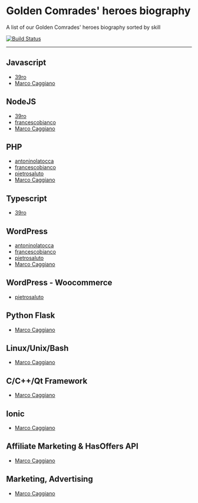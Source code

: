 # Golden Comrades' heroes biography</h1>
A list of our Golden Comrades' heroes biography sorted by skill 

[![Build Status](https://travis-ci.org/goldencomrades/bio.svg?branch=master)](https://travis-ci.org/goldencomrades/bio)

<hr>

## Javascript
 - [39ro](heroes/39ro.md)
 - [Marco Caggiano](heroes/marcocaggiano.md)
 
## NodeJS
 - [39ro](heroes/39ro.md)
 - [francescobianco](heroes/francescobianco.md)
 - [Marco Caggiano](heroes/marcocaggiano.md)
 
## PHP
 - [antoninolatocca](heroes/antoninolatocca.md)
 - [francescobianco](heroes/francescobianco.md)
 - [pietrosaluto](heroes/pietrosaluto.md)
 - [Marco Caggiano](heroes/marcocaggiano.md)
  
## Typescript
 - [39ro](heroes/39ro.md)
 
## WordPress
 - [antoninolatocca](heroes/antoninolatocca.md)
 - [francescobianco](heroes/francescobianco.md)
 - [pietrosaluto](heroes/pietrosaluto.md) 
 - [Marco Caggiano](heroes/marcocaggiano.md)
 
 ## WordPress - Woocommerce
 - [pietrosaluto](heroes/pietrosaluto.md) 

 ## Python Flask
 - [Marco Caggiano](heroes/marcocaggiano.md)

 ## Linux/Unix/Bash
 - [Marco Caggiano](heroes/marcocaggiano.md)

 ## C/C++/Qt Framework
 - [Marco Caggiano](heroes/marcocaggiano.md)

 ## Ionic
 - [Marco Caggiano](heroes/marcocaggiano.md)

 ## Affiliate Marketing & HasOffers API
 - [Marco Caggiano](heroes/marcocaggiano.md)

 ## Marketing, Advertising
 - [Marco Caggiano](heroes/marcocaggiano.md)

 
 




